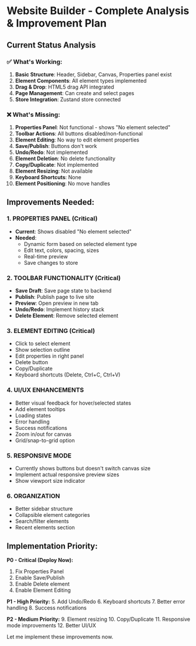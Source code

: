# Website Builder - Complete Analysis & Improvement Plan

## Current Status Analysis

### ✅ What's Working:
1. **Basic Structure**: Header, Sidebar, Canvas, Properties panel exist
2. **Element Components**: All element types implemented
3. **Drag & Drop**: HTML5 drag API integrated
4. **Page Management**: Can create and select pages
5. **Store Integration**: Zustand store connected

### ❌ What's Missing:
1. **Properties Panel**: Not functional - shows "No element selected"
2. **Toolbar Actions**: All buttons disabled/non-functional
3. **Element Editing**: No way to edit element properties
4. **Save/Publish**: Buttons don't work
5. **Undo/Redo**: Not implemented
6. **Element Deletion**: No delete functionality
7. **Copy/Duplicate**: Not implemented
8. **Element Resizing**: Not available
9. **Keyboard Shortcuts**: None
10. **Element Positioning**: No move handles

## Improvements Needed:

### 1. PROPERTIES PANEL (Critical)
- **Current**: Shows disabled "No element selected"
- **Needed**: 
  - Dynamic form based on selected element type
  - Edit text, colors, spacing, sizes
  - Real-time preview
  - Save changes to store

### 2. TOOLBAR FUNCTIONALITY (Critical)
- **Save Draft**: Save page state to backend
- **Publish**: Publish page to live site
- **Preview**: Open preview in new tab
- **Undo/Redo**: Implement history stack
- **Delete Element**: Remove selected element

### 3. ELEMENT EDITING (Critical)
- Click to select element
- Show selection outline
- Edit properties in right panel
- Delete button
- Copy/Duplicate
- Keyboard shortcuts (Delete, Ctrl+C, Ctrl+V)

### 4. UI/UX ENHANCEMENTS
- Better visual feedback for hover/selected states
- Add element tooltips
- Loading states
- Error handling
- Success notifications
- Zoom in/out for canvas
- Grid/snap-to-grid option

### 5. RESPONSIVE MODE
- Currently shows buttons but doesn't switch canvas size
- Implement actual responsive preview sizes
- Show viewport size indicator

### 6. ORGANIZATION
- Better sidebar structure
- Collapsible element categories
- Search/filter elements
- Recent elements section

## Implementation Priority:

**P0 - Critical (Deploy Now):**
1. Fix Properties Panel
2. Enable Save/Publish
3. Enable Delete element
4. Enable Element Editing

**P1 - High Priority:**
5. Add Undo/Redo
6. Keyboard shortcuts
7. Better error handling
8. Success notifications

**P2 - Medium Priority:**
9. Element resizing
10. Copy/Duplicate
11. Responsive mode improvements
12. Better UI/UX

Let me implement these improvements now.

